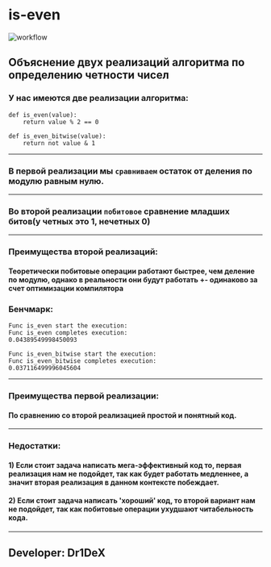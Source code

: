 # is-even
![workflow](https://github.com/Dr1DeX/is-even/actions/workflows/main.yml/badge.svg)

## Объяснение двух реализаций алгоритма по определению четности чисел

### У нас имеются две реализации алгоритма:

    def is_even(value):
        return value % 2 == 0

    def is_even_bitwise(value):
        return not value & 1

-------

### В первой реализации мы ``сравниваем`` остаток от деления по модулю равным нулю.

-------

### Во второй реализации ``побитовое`` сравнение младших битов(у четных это 1, нечетных 0)

-------

### Преимущества второй реализаций:

#### Теоретически побитовые операции работают быстрее, чем деление по модулю, однако в реальности они будут работать +- одинаково за счет оптимизации компилятора

### Бенчмарк:

    Func is_even start the execution:
    Func is_even completes execution:
    0.04389549998450093

    Func is_even_bitwise start the execution: 
    Func is_even_bitwise completes execution: 
    0.037116499996045604 

-----

### Преимущества первой реализации:

#### По сравнению со второй реализацией простой и понятный код.

_____

### Недостатки:

#### 1) Если стоит задача написать мега-эффективный код то, первая реализация нам не подойдет, так как будет работать медленнее, а значит вторая реализация в данном контексте побеждает.
#### 2) Если стоит задача написать 'хороший' код, то второй вариант нам не подойдет, так как побитовые операции ухудшают читабельность кода. 

_____

## Developer: Dr1DeX
